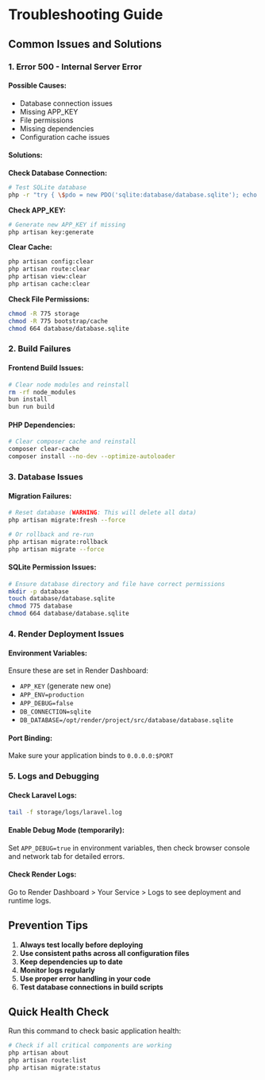 # Troubleshooting Guide

## Common Issues and Solutions

### 1. Error 500 - Internal Server Error

#### Possible Causes:
- Database connection issues
- Missing APP_KEY
- File permissions
- Missing dependencies
- Configuration cache issues

#### Solutions:

**Check Database Connection:**
```bash
# Test SQLite database
php -r "try { \$pdo = new PDO('sqlite:database/database.sqlite'); echo 'OK'; } catch(Exception \$e) { echo \$e->getMessage(); }"
```

**Check APP_KEY:**
```bash
# Generate new APP_KEY if missing
php artisan key:generate
```

**Clear Cache:**
```bash
php artisan config:clear
php artisan route:clear
php artisan view:clear
php artisan cache:clear
```

**Check File Permissions:**
```bash
chmod -R 775 storage
chmod -R 775 bootstrap/cache
chmod 664 database/database.sqlite
```

### 2. Build Failures

#### Frontend Build Issues:
```bash
# Clear node modules and reinstall
rm -rf node_modules
bun install
bun run build
```

#### PHP Dependencies:
```bash
# Clear composer cache and reinstall
composer clear-cache
composer install --no-dev --optimize-autoloader
```

### 3. Database Issues

#### Migration Failures:
```bash
# Reset database (WARNING: This will delete all data)
php artisan migrate:fresh --force

# Or rollback and re-run
php artisan migrate:rollback
php artisan migrate --force
```

#### SQLite Permission Issues:
```bash
# Ensure database directory and file have correct permissions
mkdir -p database
touch database/database.sqlite
chmod 775 database
chmod 664 database/database.sqlite
```

### 4. Render Deployment Issues

#### Environment Variables:
Ensure these are set in Render Dashboard:
- `APP_KEY` (generate new one)
- `APP_ENV=production`
- `APP_DEBUG=false`
- `DB_CONNECTION=sqlite`
- `DB_DATABASE=/opt/render/project/src/database/database.sqlite`

#### Port Binding:
Make sure your application binds to `0.0.0.0:$PORT`

### 5. Logs and Debugging

#### Check Laravel Logs:
```bash
tail -f storage/logs/laravel.log
```

#### Enable Debug Mode (temporarily):
Set `APP_DEBUG=true` in environment variables, then check browser console and network tab for detailed errors.

#### Check Render Logs:
Go to Render Dashboard > Your Service > Logs to see deployment and runtime logs.

## Prevention Tips

1. **Always test locally before deploying**
2. **Use consistent paths across all configuration files**
3. **Keep dependencies up to date**
4. **Monitor logs regularly**
5. **Use proper error handling in your code**
6. **Test database connections in build scripts**

## Quick Health Check

Run this command to check basic application health:

```bash
# Check if all critical components are working
php artisan about
php artisan route:list
php artisan migrate:status
```